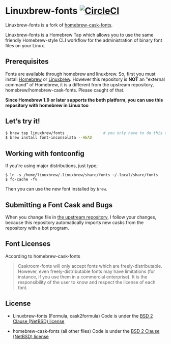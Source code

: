 # Linuxbrew-fonts [![CircleCI](https://circleci.com/gh/Linuxbrew/homebrew-fonts.svg?style=svg)](https://circleci.com/gh/Linuxbrew/homebrew-fonts)

Linuxbrew-fonts is a fork of [homebrew-cask-fonts](https://github.com/Caskroom/homebrew-fonts/).

Linuxbrew-fonts is a Homebrew Tap which allows you to use the same friendly Homebrew-style CLI workflow for the administration of binary font files on your Linux.

## Prerequisites

Fonts are available through homebrew and linuxbrew. So, first you must install [Homebrew](http://brew.sh) or [Linuxbrew](http://linuxbrew.sh). However this repository is **NOT** an "external command” of Homebrew, it is a different from the upstream repository, homebrew/homebrew-cask-fonts. Please caught of that.

**Since Homebrew 1.9 or later supports the both platform, you can use this repository with homebrew in Linux too**

## Let’s try it!

```bash
$ brew tap linuxbrew/fonts                 # you only have to do this once!
$ brew install font-inconsolata --HEAD
```

## Working with fontconfig

If you're using major distributions, just type;

```
$ ln -s /home/linuxbrew/.linuxbrew/share/fonts ~/.local/share/fonts
$ fc-cache -fv
```

Then you can use the new font installed by `brew`.

## Submitting a Font Cask and Bugs

When you change file in [the upstream repository](https://github.com/homebrew/homebrew-cask-fonts/),
I follow your changes, because this repository automatically imports new casks from the repository with a bot program.

## Font Licenses

According to homebrew-cask-fonts

> Caskroom-fonts will only accept fonts which are freely-distributable. However, even freely-distributable fonts may have limitations (for instance, if you use them in a commercial enterprise). It is the responsibility of the user to know and respect the license of each font.

## License

- Linuxbrew-fonts (Formula, cask2formula)
    Code is under the [BSD 2 Clause (NetBSD) license](https://github.com/caskroom/homebrew-fonts/blob/master/LICENSE.2)

- homebrew-cask-fonts (all other files)
    Code is under the [BSD 2 Clause (NetBSD) license](https://github.com/caskroom/homebrew-fonts/blob/master/LICENSE.1)
